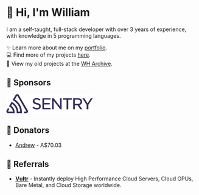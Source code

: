 # 👋 Hi, I'm William
I am a self-taught, full-stack developer with over 3 years of experience, with knowledge in 5 programming languages.

✨️ Learn more about me on my [portfolio](https://williamharrison.dev).
<br>
💻 Find more of my projects [here](https://github.com/wdhdev).
<br>
📁 View my old projects at the [WH Archive](https://github.com/WHArchive).

## 💖 Sponsors

<a href="https://sentry.io">
    <picture>
        <source media="(prefers-color-scheme: dark)" srcset="https://raw.githubusercontent.com/WilliamDavidHarrison/WilliamDavidHarrison/main/sponsors/sentry/wordmark-light-400x88.svg">
        <img height="50" alt="Sentry" src="https://raw.githubusercontent.com/WilliamDavidHarrison/WilliamDavidHarrison/main/sponsors/sentry/wordmark-dark-400x88.svg">
    </picture>
</a>

## 💸 Donators
- [Andrew](https://github.com/Arch881010) - A$70.03

## 🤝 Referrals
- **[Vultr](https://www.vultr.com/?ref=9326868)** - Instantly deploy High Performance Cloud Servers, Cloud GPUs, Bare Metal, and Cloud Storage worldwide.
